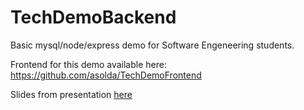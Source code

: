 # TechDemoBackend

Basic mysql/node/express demo for Software Engeneering students.

Frontend for this demo available here: https://github.com/asolda/TechDemoFrontend

Slides from presentation [here](https://docs.google.com/presentation/d/1RkAVyDqg0B4wou31tS2ytpjfvWpGWKP6HFxjSP8aZfw/edit?usp=sharing)
